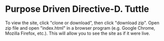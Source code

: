 # Purpose Driven Directive-D. Tuttle
To view the site, click "clone or download", then click "download zip". Open zip file and open "index.html" in a browser program (e.g. Google Chrome, Mozilla Firefox, etc.). 
This will allow you to see the site as if it were live. 

